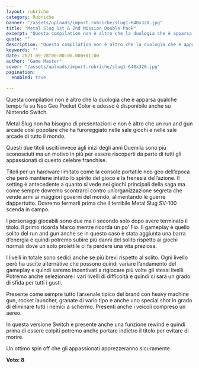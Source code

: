 ```yaml
---
layout: rubriche
category: Rubriche
banner: "/assets/uploads/import.rubriche/slug1-640x320.jpg"
title: "Metal Slug 1st & 2nd Mission Double Pack"
excerpt: "Questa compilation non è altro che la duologia che è apparsa qualche tempo fa su Neo Geo Pocket Color e adesso è disponibile anche su Nintendo Switch. Metal Slug non ha bisogno di presentazioni e non è altro che un run and gun arcade così popolare che ha furoreggiato nelle sale giochi e nelle sale [&hellip"
quote: ""
description: "Questa compilation non è altro che la duologia che è apparsa qualche tempo fa su Neo Geo Pocket Color e adesso è disponibile anche su Nintendo Switch. Metal Slug non ha bisogno di presentazioni e non è altro che un run and gun arcade così popolare che ha furoreggiato nelle sale giochi e nelle sale [&hellip"
keywords: ""
date: 2021-09-28T00:00:00.000+01:00
author: "Game Master"
cover: "/assets/uploads/import.rubriche/slug1-640x320.jpg"
pagination:
  enabled: true

---
```


Questa compilation non è altro che la duologia che è apparsa qualche tempo fa su Neo Geo Pocket Color e adesso è disponibile anche su Nintendo Switch.

Metal Slug non ha bisogno di presentazioni e non è altro che un run and gun arcade così popolare che ha furoreggiato nelle sale giochi e nelle sale arcade di tutto il mondo.

Questi due titoli usciti invece agli inizi degli anni Duemila sono più sconosciuti ma un motivo in più per essere riscoperti da parte di tutti gli appassionati di questo celebre franchise.

Titoli per un hardware limitato come la console portatile neo geo dell’epoca che però mantiene intatto lo spirito del gioco e la frenesia dell’azione. Il setting è antecedente a quanto si vede nei giochi principali della saga ma come sempre dovremo scontrarci contro un’organizzazione segreta che vende armi ai maggiori governi del mondo, alimentando le guerre dappertutto. Dovremo fermarli prima che il terribile Metal Slug SV-100 scenda in campo.

I personaggi giocabili sono due ma il secondo solo dopo avere terminato il titolo. Il primo ricorda Marco mentre ricorda un po’ Fio. Il gameplay è quello solito del run and gun anche se in questo caso è stata aggiunta una barra d’energia e quindi potremo subire più danni del solito rispetto ai giochi normali dove un solo proiettile ci fa perdere una vita preziosa.

I livelli in totale sono sedici anche se più brevi rispetto al solito. Ogni livello però ha uscite alternative che possono quindi variare l’andamento del gameplay e quindi saremo incentivati a rigiocare più volte gli stessi livelli. Potremo anche selezionare i vari livelli di difficoltà e quindi ci sarà un grado di sfida per tutti i gusti.

Presente come sempre tutto l’arsenale tipico del brand con heavy machine gun, rocket launcher, granate di vario tipo e anche uno special shot in grado di eliminare tutti i nemici a schermo. Presenti anche i veicoli compreso un aereo.

In questa versione Switch è presente anche una funzione rewind e quindi prima di essere colpiti potremo anche portare indietro il titolo per evitare di morire.

Un ottimo spin off che gli appassionati apprezzeranno sicuramente.

**Voto: 8**